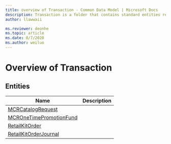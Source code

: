 ```yaml
---
title: overview of Transaction - Common Data Model | Microsoft Docs
description: Transaction is a folder that contains standard entities related to the Common Data Model.
author: llawwaii

ms.reviewer: deonhe
ms.topic: article
ms.date: 8/7/2020
ms.author: weiluo
---
```


# Overview of Transaction


## Entities

|Name|Description|
|---|---|
|[MCRCatalogRequest](MCRCatalogRequest.md)||
|[MCROneTimePromotionFund](MCROneTimePromotionFund.md)||
|[RetailKitOrder](RetailKitOrder.md)||
|[RetailKitOrderJournal](RetailKitOrderJournal.md)||
